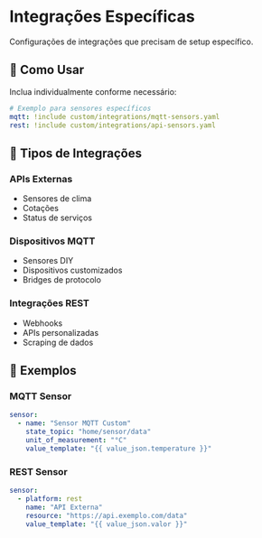 # Integrações Específicas

Configurações de integrações que precisam de setup específico.

## 📖 Como Usar

Inclua individualmente conforme necessário:
```yaml
# Exemplo para sensores específicos
mqtt: !include custom/integrations/mqtt-sensors.yaml
rest: !include custom/integrations/api-sensors.yaml
```

## 🔗 Tipos de Integrações

### APIs Externas
- Sensores de clima
- Cotações
- Status de serviços

### Dispositivos MQTT
- Sensores DIY
- Dispositivos customizados
- Bridges de protocolo

### Integrações REST
- Webhooks
- APIs personalizadas
- Scraping de dados

## 🔧 Exemplos

### MQTT Sensor
```yaml
sensor:
  - name: "Sensor MQTT Custom"
    state_topic: "home/sensor/data"
    unit_of_measurement: "°C"
    value_template: "{{ value_json.temperature }}"
```

### REST Sensor  
```yaml
sensor:
  - platform: rest
    name: "API Externa"
    resource: "https://api.exemplo.com/data"
    value_template: "{{ value_json.valor }}"
```